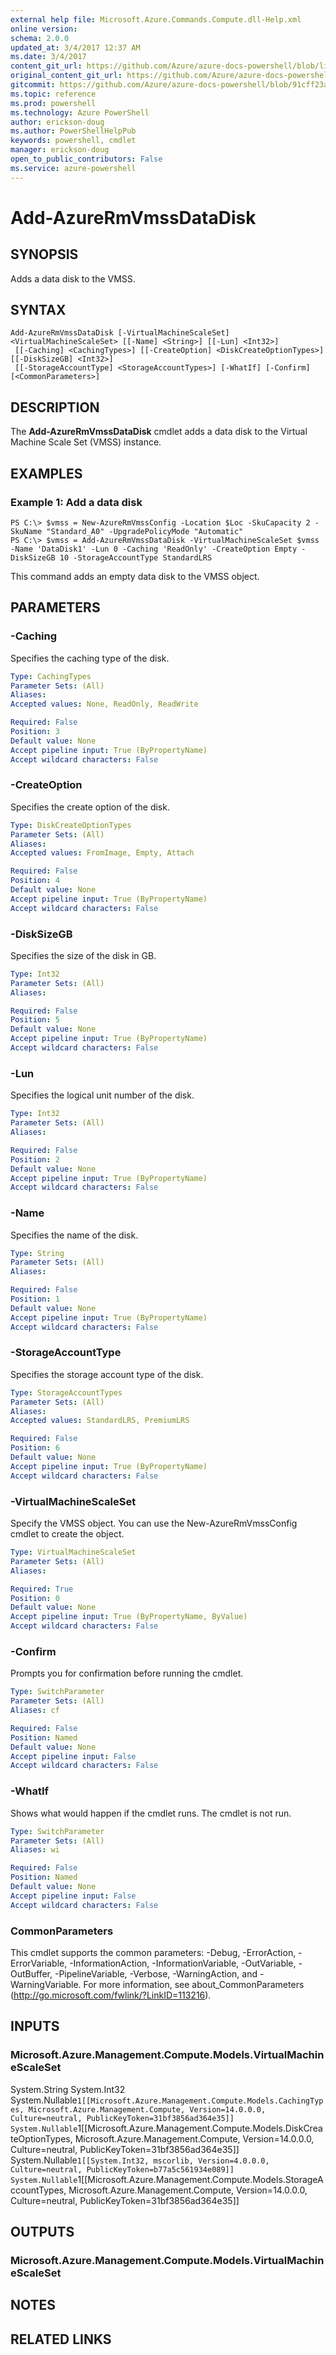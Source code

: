 ```yaml
---
external help file: Microsoft.Azure.Commands.Compute.dll-Help.xml
online version: 
schema: 2.0.0
updated_at: 3/4/2017 12:37 AM
ms.date: 3/4/2017
content_git_url: https://github.com/Azure/azure-docs-powershell/blob/live/azureps-cmdlets-docs/ResourceManager/AzureRM.Compute/vTrue/Add-AzureRmVmssDataDisk.md
original_content_git_url: https://github.com/Azure/azure-docs-powershell/blob/live/azureps-cmdlets-docs/ResourceManager/AzureRM.Compute/vTrue/Add-AzureRmVmssDataDisk.md
gitcommit: https://github.com/Azure/azure-docs-powershell/blob/91cff23a000b99dc60ec82204d789c7ace1d7134/azureps-cmdlets-docs/ResourceManager/AzureRM.Compute/vTrue/Add-AzureRmVmssDataDisk.md
ms.topic: reference
ms.prod: powershell
ms.technology: Azure PowerShell
author: erickson-doug
ms.author: PowerShellHelpPub
keywords: powershell, cmdlet
manager: erickson-doug
open_to_public_contributors: False
ms.service: azure-powershell
---
```


# Add-AzureRmVmssDataDisk

## SYNOPSIS
Adds a data disk to the VMSS.

## SYNTAX

```
Add-AzureRmVmssDataDisk [-VirtualMachineScaleSet] <VirtualMachineScaleSet> [[-Name] <String>] [[-Lun] <Int32>]
 [[-Caching] <CachingTypes>] [[-CreateOption] <DiskCreateOptionTypes>] [[-DiskSizeGB] <Int32>]
 [[-StorageAccountType] <StorageAccountTypes>] [-WhatIf] [-Confirm] [<CommonParameters>]
```

## DESCRIPTION
The **Add-AzureRmVmssDataDisk** cmdlet adds a data disk to the Virtual Machine Scale Set (VMSS) instance.

## EXAMPLES

### Example 1: Add a data disk
```
PS C:\> $vmss = New-AzureRmVmssConfig -Location $Loc -SkuCapacity 2 -SkuName "Standard_A0" -UpgradePolicyMode "Automatic"
PS C:\> $vmss = Add-AzureRmVmssDataDisk -VirtualMachineScaleSet $vmss -Name 'DataDisk1' -Lun 0 -Caching 'ReadOnly' -CreateOption Empty -DiskSizeGB 10 -StorageAccountType StandardLRS
```

This command adds an empty data disk to the VMSS object.

## PARAMETERS

### -Caching
Specifies the caching type of the disk.

```yaml
Type: CachingTypes
Parameter Sets: (All)
Aliases: 
Accepted values: None, ReadOnly, ReadWrite

Required: False
Position: 3
Default value: None
Accept pipeline input: True (ByPropertyName)
Accept wildcard characters: False
```

### -CreateOption
Specifies the create option of the disk.

```yaml
Type: DiskCreateOptionTypes
Parameter Sets: (All)
Aliases: 
Accepted values: FromImage, Empty, Attach

Required: False
Position: 4
Default value: None
Accept pipeline input: True (ByPropertyName)
Accept wildcard characters: False
```

### -DiskSizeGB
Specifies the size of the disk in GB.

```yaml
Type: Int32
Parameter Sets: (All)
Aliases: 

Required: False
Position: 5
Default value: None
Accept pipeline input: True (ByPropertyName)
Accept wildcard characters: False
```

### -Lun
Specifies the logical unit number of the disk.

```yaml
Type: Int32
Parameter Sets: (All)
Aliases: 

Required: False
Position: 2
Default value: None
Accept pipeline input: True (ByPropertyName)
Accept wildcard characters: False
```

### -Name
Specifies the name of the disk.

```yaml
Type: String
Parameter Sets: (All)
Aliases: 

Required: False
Position: 1
Default value: None
Accept pipeline input: True (ByPropertyName)
Accept wildcard characters: False
```

### -StorageAccountType
Specifies the storage account type of the disk.

```yaml
Type: StorageAccountTypes
Parameter Sets: (All)
Aliases: 
Accepted values: StandardLRS, PremiumLRS

Required: False
Position: 6
Default value: None
Accept pipeline input: True (ByPropertyName)
Accept wildcard characters: False
```

### -VirtualMachineScaleSet
Specify the VMSS object.
You can use the New-AzureRmVmssConfig cmdlet to create the object.

```yaml
Type: VirtualMachineScaleSet
Parameter Sets: (All)
Aliases: 

Required: True
Position: 0
Default value: None
Accept pipeline input: True (ByPropertyName, ByValue)
Accept wildcard characters: False
```

### -Confirm
Prompts you for confirmation before running the cmdlet.

```yaml
Type: SwitchParameter
Parameter Sets: (All)
Aliases: cf

Required: False
Position: Named
Default value: None
Accept pipeline input: False
Accept wildcard characters: False
```

### -WhatIf
Shows what would happen if the cmdlet runs.
The cmdlet is not run.

```yaml
Type: SwitchParameter
Parameter Sets: (All)
Aliases: wi

Required: False
Position: Named
Default value: None
Accept pipeline input: False
Accept wildcard characters: False
```

### CommonParameters
This cmdlet supports the common parameters: -Debug, -ErrorAction, -ErrorVariable, -InformationAction, -InformationVariable, -OutVariable, -OutBuffer, -PipelineVariable, -Verbose, -WarningAction, and -WarningVariable. For more information, see about_CommonParameters (http://go.microsoft.com/fwlink/?LinkID=113216).

## INPUTS

### Microsoft.Azure.Management.Compute.Models.VirtualMachineScaleSet
System.String
System.Int32
System.Nullable`1[[Microsoft.Azure.Management.Compute.Models.CachingTypes, Microsoft.Azure.Management.Compute, Version=14.0.0.0, Culture=neutral, PublicKeyToken=31bf3856ad364e35]]
System.Nullable`1[[Microsoft.Azure.Management.Compute.Models.DiskCreateOptionTypes, Microsoft.Azure.Management.Compute, Version=14.0.0.0, Culture=neutral, PublicKeyToken=31bf3856ad364e35]]
System.Nullable`1[[System.Int32, mscorlib, Version=4.0.0.0, Culture=neutral, PublicKeyToken=b77a5c561934e089]]
System.Nullable`1[[Microsoft.Azure.Management.Compute.Models.StorageAccountTypes, Microsoft.Azure.Management.Compute, Version=14.0.0.0, Culture=neutral, PublicKeyToken=31bf3856ad364e35]]

## OUTPUTS

### Microsoft.Azure.Management.Compute.Models.VirtualMachineScaleSet

## NOTES

## RELATED LINKS

